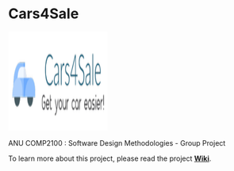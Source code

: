# Cars4Sale

<img src="https://github.com/Vesper-Lin/Cars4Sale/blob/master/app/src/main/res/drawable-xxxhdpi/cars4sale.png" width="200" height="200">

ANU COMP2100 : Software Design Methodologies - Group Project

To learn more about this project, please read the project [**Wiki**](https://github.com/Vesper-Lin/Cars4Sale/wiki).

